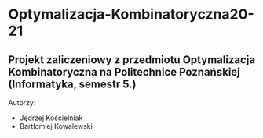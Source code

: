 # Optymalizacja-Kombinatoryczna20-21

## Projekt zaliczeniowy z przedmiotu Optymalizacja Kombinatoryczna na Politechnice Poznańskiej (Informatyka, semestr 5.) 

Autorzy:
* Jędrzej Kościelniak
* Bartłomiej Kowalewski
